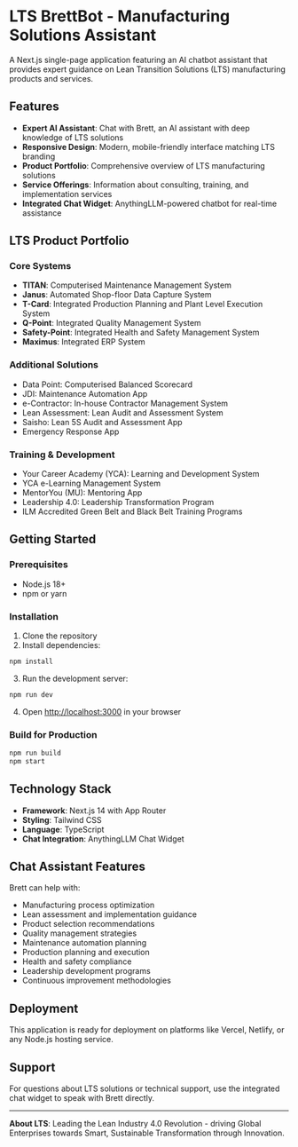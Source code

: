 # LTS BrettBot - Manufacturing Solutions Assistant

A Next.js single-page application featuring an AI chatbot assistant that provides expert guidance on Lean Transition Solutions (LTS) manufacturing products and services.

## Features

- **Expert AI Assistant**: Chat with Brett, an AI assistant with deep knowledge of LTS solutions
- **Responsive Design**: Modern, mobile-friendly interface matching LTS branding
- **Product Portfolio**: Comprehensive overview of LTS manufacturing solutions
- **Service Offerings**: Information about consulting, training, and implementation services
- **Integrated Chat Widget**: AnythingLLM-powered chatbot for real-time assistance

## LTS Product Portfolio

### Core Systems
- **TITAN**: Computerised Maintenance Management System
- **Janus**: Automated Shop-floor Data Capture System
- **T-Card**: Integrated Production Planning and Plant Level Execution System
- **Q-Point**: Integrated Quality Management System
- **Safety-Point**: Integrated Health and Safety Management System
- **Maximus**: Integrated ERP System

### Additional Solutions
- Data Point: Computerised Balanced Scorecard
- JDI: Maintenance Automation App
- e-Contractor: In-house Contractor Management System
- Lean Assessment: Lean Audit and Assessment System
- Saisho: Lean 5S Audit and Assessment App
- Emergency Response App

### Training & Development
- Your Career Academy (YCA): Learning and Development System
- YCA e-Learning Management System
- MentorYou (MU): Mentoring App
- Leadership 4.0: Leadership Transformation Program
- ILM Accredited Green Belt and Black Belt Training Programs

## Getting Started

### Prerequisites
- Node.js 18+ 
- npm or yarn

### Installation

1. Clone the repository
2. Install dependencies:
```bash
npm install
```

3. Run the development server:
```bash
npm run dev
```

4. Open [http://localhost:3000](http://localhost:3000) in your browser

### Build for Production

```bash
npm run build
npm start
```

## Technology Stack

- **Framework**: Next.js 14 with App Router
- **Styling**: Tailwind CSS
- **Language**: TypeScript
- **Chat Integration**: AnythingLLM Chat Widget

## Chat Assistant Features

Brett can help with:
- Manufacturing process optimization
- Lean assessment and implementation guidance
- Product selection recommendations
- Quality management strategies
- Maintenance automation planning
- Production planning and execution
- Health and safety compliance
- Leadership development programs
- Continuous improvement methodologies

## Deployment

This application is ready for deployment on platforms like Vercel, Netlify, or any Node.js hosting service.

## Support

For questions about LTS solutions or technical support, use the integrated chat widget to speak with Brett directly.

---

**About LTS**: Leading the Lean Industry 4.0 Revolution - driving Global Enterprises towards Smart, Sustainable Transformation through Innovation.
